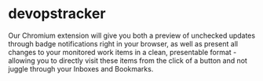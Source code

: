 # devopstracker
Our Chromium extension will give you both a preview of unchecked updates through badge notifications right in your browser, as well as present all changes to your monitored work items in a clean, presentable format - allowing you to directly visit these items from the click of a button and not juggle through your Inboxes and Bookmarks.
